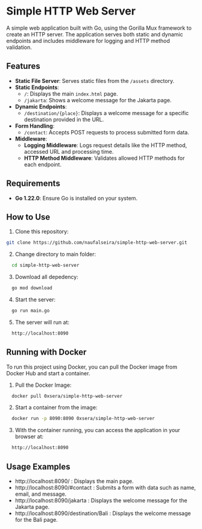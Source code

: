 # Simple HTTP Web Server

A simple web application built with Go, using the Gorilla Mux framework to create an HTTP server. The application serves both static and dynamic endpoints and includes middleware for logging and HTTP method validation.

## Features

- **Static File Server**: Serves static files from the `/assets` directory.
- **Static Endpoints**:
  - `/`: Displays the main `index.html` page.
  - `/jakarta`: Shows a welcome message for the Jakarta page.
- **Dynamic Endpoints**:
  - `/destination/{place}`: Displays a welcome message for a specific destination provided in the URL.
- **Form Handling**:
  - `/contact`: Accepts POST requests to process submitted form data.
- **Middleware**:
  - **Logging Middleware**: Logs request details like the HTTP method, accessed URL and processing time.
  - **HTTP Method Middleware**: Validates allowed HTTP methods for each endpoint.

## Requirements

- **Go 1.22.0**: Ensure Go is installed on your system.

## How to Use

1. Clone this repository:
  ```bash
  git clone https://github.com/naufalseira/simple-http-web-server.git
  ```
2. Change directory to main folder:
```bash
  cd simple-http-web-server
  ```
3. Download all depedency:
```bash
  go mod download
  ```
4. Start the server:
```bash
  go run main.go
  ```
5. The server will run at:
```bash
  http://localhost:8090
  ```

## Running with Docker

To run this project using Docker, you can pull the Docker image from Docker Hub and start a container.
1. Pull the Docker Image:
```bash
  docker pull 0xsera/simple-http-web-server
  ```
2. Start a container from the image:
```bash
  docker run -p 8090:8090 0xsera/simple-http-web-server
  ```
3. With the container running, you can access the application in your browser at:
```bash
  http://localhost:8090
  ```

## Usage Examples
- http://localhost:8090/ : Displays the main page.
- http://localhost:8090/#contact : Submits a form with data such as name, email, and message.
- http://localhost:8090/jakarta : Displays the welcome message for the Jakarta page.
- http://localhost:8090/destination/Bali : Displays the welcome message for the Bali page.
